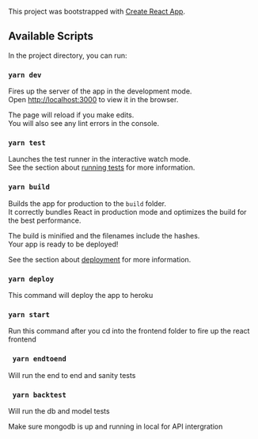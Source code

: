 This project was bootstrapped with [Create React App](https://github.com/facebook/create-react-app).

## Available Scripts

In the project directory, you can run:

### `yarn dev`

Fires up the server of the app in the development mode.<br>
Open [http://localhost:3000](http://localhost:3000) to view it in the browser.

The page will reload if you make edits.<br>
You will also see any lint errors in the console.

### `yarn test`

Launches the test runner in the interactive watch mode.<br>
See the section about [running tests](https://facebook.github.io/create-react-app/docs/running-tests) for more information.

### `yarn build`

Builds the app for production to the `build` folder.<br>
It correctly bundles React in production mode and optimizes the build for the best performance.

The build is minified and the filenames include the hashes.<br>
Your app is ready to be deployed!

See the section about [deployment](https://facebook.github.io/create-react-app/docs/deployment) for more information.

### `yarn deploy`


This command will deploy the app to heroku


### `yarn start`

Run this command after you cd into the frontend folder to fire up the react frontend

### ` yarn endtoend` 

Will run the end to end and sanity tests


### ` yarn backtest` 
Will run the db and model tests

Make sure mongodb is up and running in local for API intergration